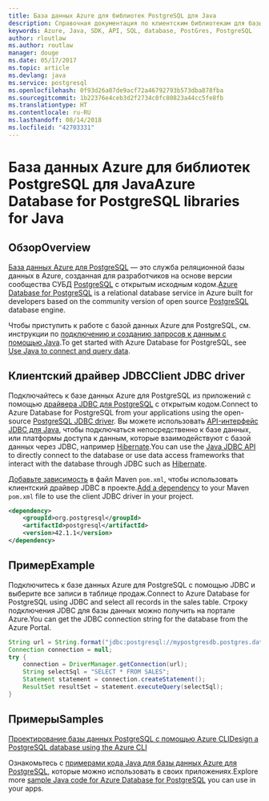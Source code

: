 ```yaml
---
title: База данных Azure для библиотек PostgreSQL для Java
description: Справочная документация по клиентским библиотекам для базы данных Azure для PostgreSQL для Java
keywords: Azure, Java, SDK, API, SQL, database, PostGres, PostgreSQL
author: rloutlaw
ms.author: routlaw
manager: douge
ms.date: 05/17/2017
ms.topic: article
ms.devlang: java
ms.service: postgresql
ms.openlocfilehash: 0f93d26a07de9acf72a46792793b573dba878fba
ms.sourcegitcommit: 1b22376e4ceb3d2f2734c8fc80823a44cc5fe8fb
ms.translationtype: HT
ms.contentlocale: ru-RU
ms.lasthandoff: 08/14/2018
ms.locfileid: "42703331"
---
```

# <a name="azure-database-for-postgresql-libraries-for-java"></a><span data-ttu-id="55fca-104">База данных Azure для библиотек PostgreSQL для Java</span><span class="sxs-lookup"><span data-stu-id="55fca-104">Azure Database for PostgreSQL libraries for Java</span></span>

## <a name="overview"></a><span data-ttu-id="55fca-105">Обзор</span><span class="sxs-lookup"><span data-stu-id="55fca-105">Overview</span></span>

<span data-ttu-id="55fca-106">[База данных Azure для PostgreSQL](/azure/sql-database/sql-database-technical-overview) — это служба реляционной базы данных в Azure, созданная для разработчиков на основе версии сообщества СУБД [PostgreSQL](https://www.postgresql.org/) с открытым исходным кодом.</span><span class="sxs-lookup"><span data-stu-id="55fca-106">[Azure Database for PostgreSQL](/azure/sql-database/sql-database-technical-overview) is a relational database service in Azure built for developers based on the community version of open source [PostgreSQL](https://www.postgresql.org/) database engine.</span></span>

<span data-ttu-id="55fca-107">Чтобы приступить к работе с базой данных Azure для PostgreSQL, см. инструкции по [подключению и созданию запросов к данным с помощью Java](/azure/postgresql/connect-java).</span><span class="sxs-lookup"><span data-stu-id="55fca-107">To get started with Azure Database for PostgreSQL, see [Use Java to connect and query data](/azure/postgresql/connect-java).</span></span>

## <a name="client-jdbc-driver"></a><span data-ttu-id="55fca-108">Клиентский драйвер JDBC</span><span class="sxs-lookup"><span data-stu-id="55fca-108">Client JDBC driver</span></span>

<span data-ttu-id="55fca-109">Подключайтесь к базе данных Azure для PostgreSQL из приложений с помощью [драйвера JDBC для PostgreSQL](https://jdbc.postgresql.org/) с открытым кодом.</span><span class="sxs-lookup"><span data-stu-id="55fca-109">Connect to Azure Database for PostgreSQL from your applications using the open-source [PostgreSQL JDBC driver](https://jdbc.postgresql.org/).</span></span> <span data-ttu-id="55fca-110">Вы можете использовать [API-интерфейс JDBC для Java](https://docs.oracle.com/javase/8/docs/technotes/guides/jdbc/), чтобы подключаться непосредственно к базе данных, или платформы доступа к данным, которые взаимодействуют с базой данных через JDBC, например [Hibernate](http://hibernate.org/).</span><span class="sxs-lookup"><span data-stu-id="55fca-110">You can use the [Java JDBC API](https://docs.oracle.com/javase/8/docs/technotes/guides/jdbc/) to directly connect to the database or use data access frameworks that interact with the database through JDBC such as [Hibernate](http://hibernate.org/).</span></span>

<span data-ttu-id="55fca-111">[Добавьте зависимость](https://maven.apache.org/guides/getting-started/index.html#How_do_I_use_external_dependencies) в файл Maven `pom.xml`, чтобы использовать клиентский драйвер JDBC в проекте.</span><span class="sxs-lookup"><span data-stu-id="55fca-111">[Add a dependency](https://maven.apache.org/guides/getting-started/index.html#How_do_I_use_external_dependencies) to your Maven `pom.xml` file to use the client JDBC driver in your project.</span></span>  

```XML
<dependency>
    <groupId>org.postgresql</groupId>
    <artifactId>postgresql</artifactId>
    <version>42.1.1</version>
</dependency>
```   

## <a name="example"></a><span data-ttu-id="55fca-112">Пример</span><span class="sxs-lookup"><span data-stu-id="55fca-112">Example</span></span>

<span data-ttu-id="55fca-113">Подключитесь к базе данных Azure для PostgreSQL с помощью JDBC и выберите все записи в таблице продаж.</span><span class="sxs-lookup"><span data-stu-id="55fca-113">Connect to Azure Database for PostgreSQL using JDBC and select all records in the sales table.</span></span> <span data-ttu-id="55fca-114">Строку подключения JDBC для базы данных можно получить на портале Azure.</span><span class="sxs-lookup"><span data-stu-id="55fca-114">You can get the JDBC connection string for the database from the Azure Portal.</span></span>

```java
String url = String.format("jdbc:postgresql://mypostgresdb.postgres.database.azure.com:5432/mydb?user=frank@mypostgresdb&password=AbCdEfGhIjK&ssl=true");
Connection connection = null;
try {
    connection = DriverManager.getConnection(url);
    String selectSql = "SELECT * FROM SALES";
    Statement statement = connection.createStatement();
    ResultSet resultSet = statement.executeQuery(selectSql);
}
```

## <a name="samples"></a><span data-ttu-id="55fca-115">Примеры</span><span class="sxs-lookup"><span data-stu-id="55fca-115">Samples</span></span>

[<span data-ttu-id="55fca-116">Проектирование базы данных PostgreSQL с помощью Azure CLI</span><span class="sxs-lookup"><span data-stu-id="55fca-116">Design a PostgreSQL database using the Azure CLI</span></span>](https://docs.microsoft.com/azure/postgresql/tutorial-design-database-using-azure-cli) 

<span data-ttu-id="55fca-117">Ознакомьтесь с [примерами кода Java для базы данных Azure для PostgreSQL](https://azure.microsoft.com/resources/samples/?platform=java&term=postgres), которые можно использовать в своих приложениях.</span><span class="sxs-lookup"><span data-stu-id="55fca-117">Explore more [sample Java code for Azure Database for PostgreSQL](https://azure.microsoft.com/resources/samples/?platform=java&term=postgres) you can use in your apps.</span></span>
